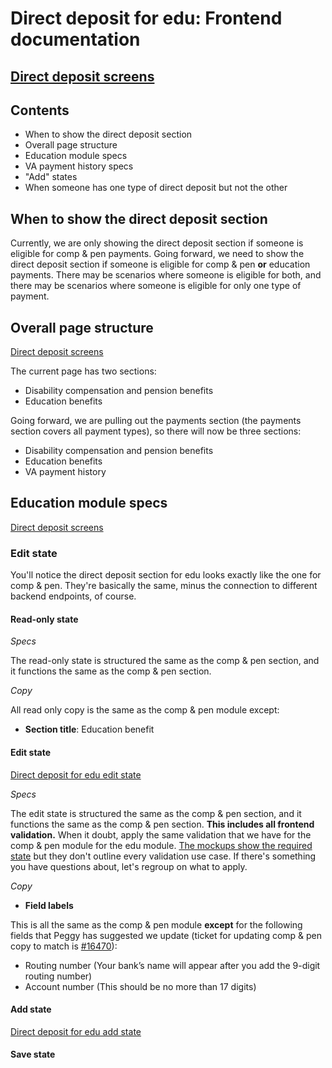 # Direct deposit for edu: Frontend documentation

## [Direct deposit screens](https://xd.adobe.com/view/532272b2-b423-4e1b-a8c6-d1a583da3d37-0671/)

## Contents

- When to show the direct deposit section
- Overall page structure
- Education module specs
- VA payment history specs
- "Add" states
- When someone has one type of direct deposit but not the other

## When to show the direct deposit section

Currently, we are only showing the direct deposit section if someone is eligible for comp & pen payments. Going forward, we need to show the direct deposit section if someone is eligible for comp & pen **or** education payments. There may be scenarios where someone is eligible for both, and there may be scenarios where someone is eligible for only one type of payment.

## Overall page structure

[Direct deposit screens](https://xd.adobe.com/view/532272b2-b423-4e1b-a8c6-d1a583da3d37-0671/)

The current page has two sections:

- Disability compensation and pension benefits
- Education benefits

Going forward, we are pulling out the payments section (the payments section covers all payment types), so there will now be three sections:

- Disability compensation and pension benefits
- Education benefits
- VA payment history

## Education module specs

[Direct deposit screens](https://xd.adobe.com/view/532272b2-b423-4e1b-a8c6-d1a583da3d37-0671/)

### Edit state

You'll notice the direct deposit section for edu looks exactly like the one for comp & pen. They're basically the same, minus the connection to different backend endpoints, of course.

#### Read-only state

*Specs*

The read-only state is structured the same as the comp & pen section, and it functions the same as the comp & pen section.

*Copy*

All read only copy is the same as the comp & pen module except:

- **Section title**: Education benefit

#### Edit state 

[Direct deposit for edu edit state](https://xd.adobe.com/view/532272b2-b423-4e1b-a8c6-d1a583da3d37-0671/screen/59f1a007-7073-476a-a0e5-9d9df06c3059)

*Specs*

The edit state is structured the same as the comp & pen section, and it functions the same as the comp & pen section. **This includes all frontend validation.** When it doubt, apply the same validation that we have for the comp & pen module for the edu module. [The mockups show the required state](https://xd.adobe.com/view/532272b2-b423-4e1b-a8c6-d1a583da3d37-0671/screen/ab5e191e-7c12-4ed8-90f9-1c967365fe1d) but they don't outline every validation use case. If there's something you have questions about, let's regroup on what to apply.

*Copy*

- **Field labels**

This is all the same as the comp & pen module **except** for the following fields that Peggy has suggested we update (ticket for updating comp & pen copy to match is [#16470](https://app.zenhub.com/workspaces/vft-59c95ae5fda7577a9b3184f8/issues/department-of-veterans-affairs/va.gov-team/16470)):

  - Routing number (Your bank’s name will appear after you add the 9-digit routing number)
  - Account number (This should be no more than 17 digits)
  
#### Add state

[Direct deposit for edu add state](https://xd.adobe.com/view/532272b2-b423-4e1b-a8c6-d1a583da3d37-0671/screen/51b79b7f-f94e-4edd-85ee-642deb647e6f)

#### Save state
